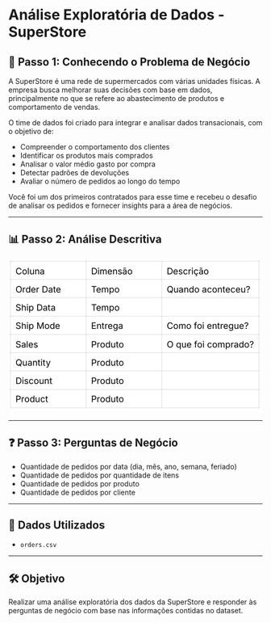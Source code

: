 # Análise Exploratória de Dados - SuperStore

## 🧠 Passo 1: Conhecendo o Problema de Negócio

A SuperStore é uma rede de supermercados com várias unidades físicas. A empresa busca melhorar suas decisões com base em dados, principalmente no que se refere ao abastecimento de produtos e comportamento de vendas.

O time de dados foi criado para integrar e analisar dados transacionais, com o objetivo de:
- Compreender o comportamento dos clientes
- Identificar os produtos mais comprados
- Analisar o valor médio gasto por compra
- Detectar padrões de devoluções
- Avaliar o número de pedidos ao longo do tempo

Você foi um dos primeiros contratados para esse time e recebeu o desafio de analisar os pedidos e fornecer insights para a área de negócios.

---

## 📊 Passo 2: Análise Descritiva

![Análise Descritiva](image.png)

---

## ❓ Passo 3: Perguntas de Negócio

- Quantidade de pedidos por data (dia, mês, ano, semana, feriado)
- Quantidade de pedidos por quantidade de itens
- Quantidade de pedidos por produto
- Quantidade de pedidos por cliente

---

## 📁 Dados Utilizados

- `orders.csv`

---

## 🛠️ Objetivo

Realizar uma análise exploratória dos dados da SuperStore e responder às perguntas de negócio com base nas informações contidas no dataset.
